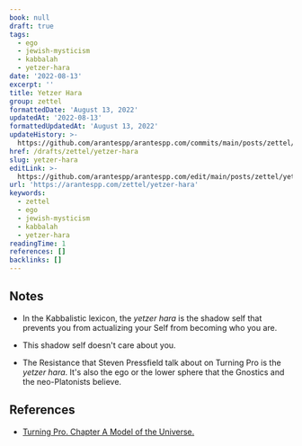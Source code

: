 ```yaml
---
book: null
draft: true
tags:
  - ego
  - jewish-mysticism
  - kabbalah
  - yetzer-hara
date: '2022-08-13'
excerpt: ''
title: Yetzer Hara
group: zettel
formattedDate: 'August 13, 2022'
updatedAt: '2022-08-13'
formattedUpdatedAt: 'August 13, 2022'
updateHistory: >-
  https://github.com/arantespp/arantespp.com/commits/main/posts/zettel/yetzer-hara.md
href: /drafts/zettel/yetzer-hara
slug: yetzer-hara
editLink: >-
  https://github.com/arantespp/arantespp.com/edit/main/posts/zettel/yetzer-hara.md
url: 'https://arantespp.com/zettel/yetzer-hara'
keywords:
  - zettel
  - ego
  - jewish-mysticism
  - kabbalah
  - yetzer-hara
readingTime: 1
references: []
backlinks: []
---
```


## Notes

- In the Kabbalistic lexicon, the _yetzer hara_ is the shadow self that prevents you from actualizing your Self from becoming who you are.

- This shadow self doesn't care about you.

- The Resistance that Steven Pressfield talk about on Turning Pro is the _yetzer hara_. It's also the ego or the lower sphere that the Gnostics and the neo-Platonists believe.

## References

- [Turning Pro. Chapter A Model of the Universe.](/books/turning-pro#a-model-of-the-universe)

